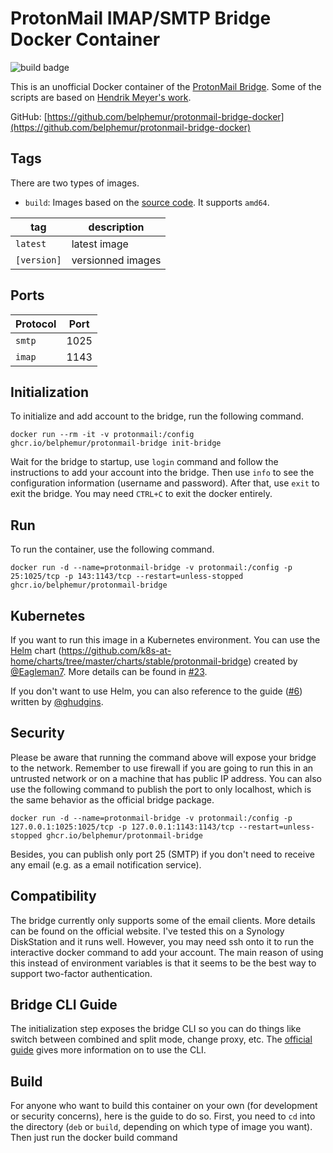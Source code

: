 # ProtonMail IMAP/SMTP Bridge Docker Container

![build badge](https://github.com/belphemur/protonmail-bridge-docker/workflows/build%20from%20source/badge.svg)

This is an unofficial Docker container of the [ProtonMail Bridge](https://protonmail.com/bridge/). Some of the scripts are based on [Hendrik Meyer's work](https://gitlab.com/T4cC0re/protonmail-bridge-docker).

GitHub: [https://github.com/belphemur/protonmail-bridge-docker](https://github.com/belphemur/protonmail-bridge-docker)

## Tags

There are two types of images.
 - `build`: Images based on the [source code](https://github.com/ProtonMail/proton-bridge). It supports `amd64`.

tag | description
 -- | --
`latest` | latest image
`[version]` | versionned images

## Ports
Protocol | Port
 -- | --
`smtp` | 1025
`imap` | 1143

## Initialization

To initialize and add account to the bridge, run the following command.

```
docker run --rm -it -v protonmail:/config ghcr.io/belphemur/protonmail-bridge init-bridge
```

Wait for the bridge to startup, use `login` command and follow the instructions to add your account into the bridge. Then use `info` to see the configuration information (username and password). After that, use `exit` to exit the bridge. You may need `CTRL+C` to exit the docker entirely.

## Run

To run the container, use the following command.

```
docker run -d --name=protonmail-bridge -v protonmail:/config -p 25:1025/tcp -p 143:1143/tcp --restart=unless-stopped ghcr.io/belphemur/protonmail-bridge
```

## Kubernetes

If you want to run this image in a Kubernetes environment. You can use the [Helm](https://helm.sh/) chart (https://github.com/k8s-at-home/charts/tree/master/charts/stable/protonmail-bridge) created by [@Eagleman7](https://github.com/Eagleman7). More details can be found in [#23](https://github.com/belphemur/protonmail-bridge-docker/issues/23).

If you don't want to use Helm, you can also reference to the guide ([#6](https://github.com/belphemur/protonmail-bridge-docker/issues/6)) written by [@ghudgins](https://github.com/ghudgins).

## Security

Please be aware that running the command above will expose your bridge to the network. Remember to use firewall if you are going to run this in an untrusted network or on a machine that has public IP address. You can also use the following command to publish the port to only localhost, which is the same behavior as the official bridge package.

```
docker run -d --name=protonmail-bridge -v protonmail:/config -p 127.0.0.1:1025:1025/tcp -p 127.0.0.1:1143:1143/tcp --restart=unless-stopped ghcr.io/belphemur/protonmail-bridge
```

Besides, you can publish only port 25 (SMTP) if you don't need to receive any email (e.g. as a email notification service).

## Compatibility

The bridge currently only supports some of the email clients. More details can be found on the official website. I've tested this on a Synology DiskStation and it runs well. However, you may need ssh onto it to run the interactive docker command to add your account. The main reason of using this instead of environment variables is that it seems to be the best way to support two-factor authentication.

## Bridge CLI Guide

The initialization step exposes the bridge CLI so you can do things like switch between combined and split mode, change proxy, etc. The [official guide](https://protonmail.com/support/knowledge-base/bridge-cli-guide/) gives more information on to use the CLI.

## Build

For anyone who want to build this container on your own (for development or security concerns), here is the guide to do so. First, you need to `cd` into the directory (`deb` or `build`, depending on which type of image you want). Then just run the docker build command

